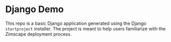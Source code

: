 # Django Demo

This repo is a basic Django application generated using the Django `startproject` installer. The project is meant to help users familiarize with the Zimscape deployment process.
